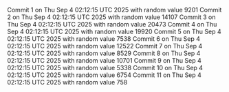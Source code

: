 Commit 1 on Thu Sep  4 02:12:15 UTC 2025 with random value 9201
Commit 2 on Thu Sep  4 02:12:15 UTC 2025 with random value 14107
Commit 3 on Thu Sep  4 02:12:15 UTC 2025 with random value 20473
Commit 4 on Thu Sep  4 02:12:15 UTC 2025 with random value 19920
Commit 5 on Thu Sep  4 02:12:15 UTC 2025 with random value 7538
Commit 6 on Thu Sep  4 02:12:15 UTC 2025 with random value 12522
Commit 7 on Thu Sep  4 02:12:15 UTC 2025 with random value 8529
Commit 8 on Thu Sep  4 02:12:15 UTC 2025 with random value 10701
Commit 9 on Thu Sep  4 02:12:15 UTC 2025 with random value 5338
Commit 10 on Thu Sep  4 02:12:15 UTC 2025 with random value 6754
Commit 11 on Thu Sep  4 02:12:15 UTC 2025 with random value 758
